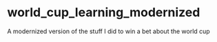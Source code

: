 # world_cup_learning_modernized
A modernized version of the stuff I did to win a bet about the world cup
